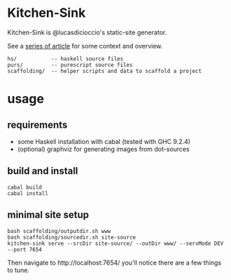 Kitchen-Sink
============

Kitchen-Sink is @lucasdicioccio's static-site generator.

See a [series of article](https://lucasdicioccio.github.io/topics/web.html) for some context and overview.

```
hs/           -- haskell source files
purs/         -- purescript source files
scaffolding/  -- helper scripts and data to scaffold a project
```

# usage

## requirements

- some Haskell installation with cabal (tested with GHC 9.2.4)
- (optional) graphviz for generating images from dot-sources

## build and install

```
cabal build
cabal install
```

## minimal site setup

```
bash scaffolding/outputdir.sh www
bash scaffolding/sourcedir.sh site-source
kitchen-sink serve --srcDir site-source/ --outDir www/ --servMode DEV --port 7654
```

Then navigate to http://localhost:7654/ you'll notice there are a few things to tune.
